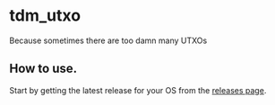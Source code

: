 # tdm_utxo

Because sometimes there are too damn many UTXOs

## How to use.

Start by getting the latest release for your OS from the [releases page](https://github.com/bleach86/tdm_utxo/releases).
